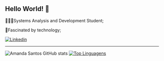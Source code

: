 ## Hello World! 👻

👩🏽‍💻Systems Analysis and Development Student;

🤩Fascinated by technology;

[![Linkedin](https://img.shields.io/badge/LinkedIn-0077B5?style=for-the-badge&logo=linkedin&logoColor=white)](https://www.linkedin.com/in/amanda-santos-765244248/)

___
![Amanda Santos GitHub stats](https://github-readme-stats.vercel.app/api?username=Amanda-Santos312&show_icons=true&theme=radical) [![Top Linguagens](https://github-readme-stats.vercel.app/api/top-langs/?username=Amanda-Santos312&layout=compact&show_icons=true&theme=radical)](https://github.com/anuraghazra/github-readme-stats)
